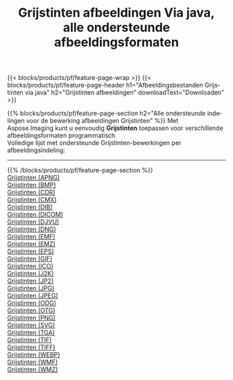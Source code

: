﻿---
title: Grijstinten afbeeldingen Via java, alle ondersteunde afbeeldingsformaten 
weight: 3920
url: /nl/java/grayscale 
lang: nl
langdirlevel: 2
locales: zh-hans,ja,it,ru,de,es,fr,nl,id,lt,pl,pt,vi,tr,ko,zh-hant,ar,hi,th,sv,cs,uk,he
description: Met behulp van Aspose.Imaging kunt u eenvoudig Grijstinten afbeeldingen maken via java
---

{{< blocks/products/pf/feature-page-wrap >}}
{{< blocks/products/pf/feature-page-header h1="Afbeeldingsbestanden Grijstinten via java" h2="Grijstinten afbeeldingen" downloadText="Downloaden" >}}


{{% blocks/products/pf/feature-page-section  h2="Alle ondersteunde indelingen voor de bewerking afbeeldingen Grijstinten" %}}
Met Aspose.Imaging kunt u eenvoudig **Grijstinten** toepassen voor verschillende afbeeldingsformaten programmatisch
<br/>
Volledige lijst met ondersteunde Grijstinten-bewerkingen per afbeeldingsindeling:
<hr/>
{{% /blocks/products/pf/feature-page-section %}}
<div class="container-fluid productfamilypage bg-gray">
    <div class="convertypes bg-gray agp-content section">
        <div class="container">
		<div class="row other-converters">
		    <div class='col-md-2 other-converter remove-lp remove-rp'><a href="/imaging/nl/java/grayscale/apng" >Grijstinten (APNG)</a></div><div class='col-md-2 other-converter remove-lp remove-rp'><a href="/imaging/nl/java/grayscale/bmp" >Grijstinten (BMP)</a></div><div class='col-md-2 other-converter remove-lp remove-rp'><a href="/imaging/nl/java/grayscale/cdr" >Grijstinten (CDR)</a></div><div class='col-md-2 other-converter remove-lp remove-rp'><a href="/imaging/nl/java/grayscale/cmx" >Grijstinten (CMX)</a></div><div class='col-md-2 other-converter remove-lp remove-rp'><a href="/imaging/nl/java/grayscale/dib" >Grijstinten (DIB)</a></div><div class='col-md-2 other-converter remove-lp remove-rp'><a href="/imaging/nl/java/grayscale/dicom" >Grijstinten (DICOM)</a></div><div class='col-md-2 other-converter remove-lp remove-rp'><a href="/imaging/nl/java/grayscale/djvu" >Grijstinten (DJVU)</a></div><div class='col-md-2 other-converter remove-lp remove-rp'><a href="/imaging/nl/java/grayscale/dng" >Grijstinten (DNG)</a></div><div class='col-md-2 other-converter remove-lp remove-rp'><a href="/imaging/nl/java/grayscale/emf" >Grijstinten (EMF)</a></div><div class='col-md-2 other-converter remove-lp remove-rp'><a href="/imaging/nl/java/grayscale/emz" >Grijstinten (EMZ)</a></div><div class='col-md-2 other-converter remove-lp remove-rp'><a href="/imaging/nl/java/grayscale/eps" >Grijstinten (EPS)</a></div><div class='col-md-2 other-converter remove-lp remove-rp'><a href="/imaging/nl/java/grayscale/gif" >Grijstinten (GIF)</a></div><div class='col-md-2 other-converter remove-lp remove-rp'><a href="/imaging/nl/java/grayscale/ico" >Grijstinten (ICO)</a></div><div class='col-md-2 other-converter remove-lp remove-rp'><a href="/imaging/nl/java/grayscale/j2k" >Grijstinten (J2K)</a></div><div class='col-md-2 other-converter remove-lp remove-rp'><a href="/imaging/nl/java/grayscale/jp2" >Grijstinten (JP2)</a></div><div class='col-md-2 other-converter remove-lp remove-rp'><a href="/imaging/nl/java/grayscale/jpg" >Grijstinten (JPG)</a></div><div class='col-md-2 other-converter remove-lp remove-rp'><a href="/imaging/nl/java/grayscale/jpeg" >Grijstinten (JPEG)</a></div><div class='col-md-2 other-converter remove-lp remove-rp'><a href="/imaging/nl/java/grayscale/odg" >Grijstinten (ODG)</a></div><div class='col-md-2 other-converter remove-lp remove-rp'><a href="/imaging/nl/java/grayscale/otg" >Grijstinten (OTG)</a></div><div class='col-md-2 other-converter remove-lp remove-rp'><a href="/imaging/nl/java/grayscale/png" >Grijstinten (PNG)</a></div><div class='col-md-2 other-converter remove-lp remove-rp'><a href="/imaging/nl/java/grayscale/svg" >Grijstinten (SVG)</a></div><div class='col-md-2 other-converter remove-lp remove-rp'><a href="/imaging/nl/java/grayscale/tga" >Grijstinten (TGA)</a></div><div class='col-md-2 other-converter remove-lp remove-rp'><a href="/imaging/nl/java/grayscale/tif" >Grijstinten (TIF)</a></div><div class='col-md-2 other-converter remove-lp remove-rp'><a href="/imaging/nl/java/grayscale/tiff" >Grijstinten (TIFF)</a></div><div class='col-md-2 other-converter remove-lp remove-rp'><a href="/imaging/nl/java/grayscale/webp" >Grijstinten (WEBP)</a></div><div class='col-md-2 other-converter remove-lp remove-rp'><a href="/imaging/nl/java/grayscale/wmf" >Grijstinten (WMF)</a></div><div class='col-md-2 other-converter remove-lp remove-rp'><a href="/imaging/nl/java/grayscale/wmz" >Grijstinten (WMZ)</a></div>
                </div>
        </div>
    </div>
</div>
<br/>


